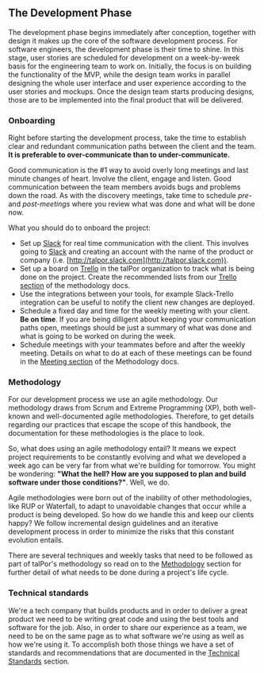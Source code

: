 ## The Development Phase

The development phase begins immediately after conception, together
with design it makes up the core of the software development
process. For software engineers, the development phase is their time
to shine. In this stage, user stories are scheduled for development on
a week-by-week basis for the engineering team to work on. Initially,
the focus is on building the functionality of the MVP, while the
design team works in parallel designing the whole user interface and
user experience according to the user stories and mockups. Once the
design team starts producing designs, those are to be implemented into
the final product that will be delivered.


### Onboarding

Right before starting the development process, take the time to
establish clear and redundant communication paths between the client
and the team. **It is preferable to over-communicate than to
under-communicate.**

Good communication is the #1 way to avoid overly long meetings and
last minute changes of heart. Involve the client, engage and
listen. Good communication between the team members avoids bugs and
problems down the road. As with the discovery meetings, take time to
schedule *pre-* and *post-meetings* where you review what was done and
what will be done now.


What you should do to onboard the project:

- Set up [Slack](http://www.slack.com) for real time communication
  with the client.  This involves going to
  [Slack](http://www.slack.com) and creating an account with the name
  of the product or company
  (i.e. [http://talpor.slack.com](http://talpor.slack.com)).
- Set up a board on [Trello](http://www.trello.com) in the talPor
  organization to track what is being done on the project. Create the
  recommended lists from our [Trello section](methodology/trello.md)
  of the methodology docs.
- Use the integrations between your tools, for example Slack-Trello
  integration can be useful to notify the client new changes are
  deployed.
- Schedule a fixed day and time for the weekly meeting with your
  client.  **Be on time**. If you are being dilligent about keeping
  your communication paths open, meetings should be just a summary of
  what was done and what is going to be worked on during the week.
- Schedule meetings with your teammates before and after the weekly
  meeting.  Details on what to do at each of these meetings can be
  found in the [Meeting section](methodology/meetings.md) of the
  Methodology docs.

### Methodology

For our development process we use an agile methodology. Our
methodology draws from Scrum and Extreme Programming (XP), both
well-known and well-documented agile methodologies. Therefore, to get
details regarding our practices that escape the scope of this
handbook, the documentation for these methodologies is the place to
look.

So, what does using an agile methodology entail? It means we expect
project requirements to be constantly evolving and what we developed a
week ago can be very far from what we're building for tomorrow. You
might be wondering: **"What the hell? How are you supposed to plan and
build software under those conditions?"**. Well, we do.

Agile methodologies were born out of the inability of other
methodologies, like RUP or Waterfall, to adapt to unavoidable changes
that occur while a product is being developed. So how do we handle
this and keep our clients happy? We follow incremental design
guidelines and an iterative development process in order to minimize
the risks that this constant evolution entails.

There are several techniques and weekly tasks that need to be followed
as part of talPor's methodology so read on to the
[Methodology](./methodology/index.md) section for further detail of
what needs to be done during a project's life cycle.

### Technical standards

We're a tech company that builds products and in order to deliver a
great product we need to be writing great code and using the best
tools and software for the job. Also, in order to share our experience
as a team, we need to be on the same page as to what software we're
using as well as how we're using it. To accomplish both those things
we have a set of standards and recommendations that are documented in
the [Technical Standards](tech/) section.
